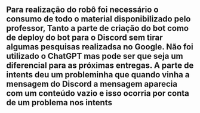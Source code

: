 ## Para realização do robô foi necessário o consumo de todo o material disponibilizado pelo professor, Tanto a parte de criação do bot como de deploy do bot para o Discord sem tirar algumas pesquisas realizadsa no Google. Não foi utilizado o ChatGPT mas pode ser que seja um diferencial para as próximas entregas. A parte de intents deu um probleminha que quando vinha a mensagem do Discord a mensagem aparecia com um conteúdo vazio e isso ocorria por conta de um problema nos intents